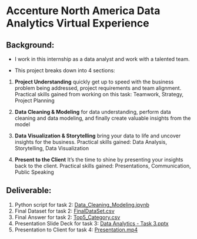 # Accenture North America Data Analytics Virtual Experience

## Background:
* I work in this internship as a data analyst and work with a talented team.

* This project breaks down into 4 sections:
1. **Project Understanding** quickly get up to speed with the business problem being addressed, project requirements and team alignment. Practical skills gained from working on this task: Teamwork, Strategy, Project Planning

2. **Data Cleaning & Modeling** for data understanding, perform data cleaning and data modeling, and finally create valuable insights from the model

3. **Data Visualization & Storytelling** bring your data to life and uncover insights for the business. Practical skills gained: Data Analysis, Storytelling, Data Visualization

4. **Present to the Client** It’s the time to shine by presenting your insights back to the client. Practical skills gained: Presentations, Communication, Public Speaking

## Deliverable:
1. Python script for task 2: [Data_Cleaning_Modeling.ipynb](2%20Data%20Cleaning%20and%20Modeling/MyWork/Data_Cleaning_Modeling.ipynb)
2. Final Dataset for task 2: [FinalDataSet.csv](2%20Data%20Cleaning%20and%20Modeling/MyWork/FinalDataSet.csv)
3. Final Answer for task 2: [Top5_Category.csv](2%20Data%20Cleaning%20and%20Modeling/MyWork/Top5_Category.csv)
4. Presentation Slide Deck for task 3: [Data Analytics - Task 3.pptx](3%20Data%20Visualization%20and%20Storytelling/MyWork/Data%20Analytics%20-%20Task%203.pptx)
5. Presentation to Client for task 4: [Presentation.mp4](/Presentation.mp4)
